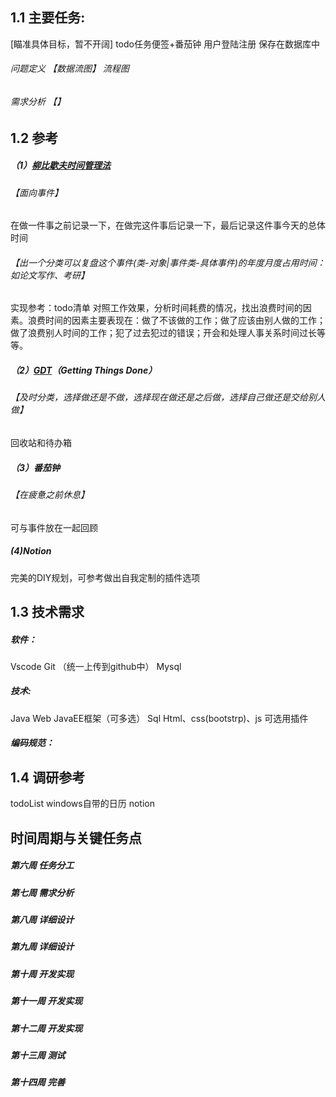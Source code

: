 ##  1.1 主要任务:
[瞄准具体目标，暂不开阔]
todo任务便签+番茄钟
用户登陆注册
保存在数据库中
###### 问题定义 【数据流图】 流程图
###### 需求分析 【】

## 1.2 参考
##### （1）[柳比歇夫时间管理法](https://baike.baidu.com/item/%E6%9F%B3%E6%AF%94%E6%AD%87%E5%A4%AB/3389273?fr=aladdin#2)
###### 【面向事件】
在做一件事之前记录一下，在做完这件事后记录一下，最后记录这件事今天的总体时间
###### 【出一个分类可以复盘这个事件(类-对象|事件类-具体事件)的年度月度占用时间：如论文写作、考研】
实现参考：todo清单
对照工作效果，分析时间耗费的情况，找出浪费时间的因素。浪费时间的因素主要表现在：做了不该做的工作；做了应该由别人做的工作；做了浪费别人时间的工作；犯了过去犯过的错误；开会和处理人事关系时间过长等等。
##### （2）[GDT](https://www.bilibili.com/video/BV1wE411176Q?spm_id_from=333.337.search-card.all.click)（Getting Things Done）
###### 【及时分类，选择做还是不做，选择现在做还是之后做，选择自己做还是交给别人做】
回收站和待办箱
##### （3）番茄钟
###### 【在疲惫之前休息】
可与事件放在一起回顾
##### (4)Notion
完美的DIY规划，可参考做出自我定制的插件选项
 
## 1.3 技术需求
##### 软件：
Vscode
Git （统一上传到github中）
	Mysql
##### 技术:
Java Web
JavaEE框架（可多选）
Sql
Html、css(bootstrp)、js
可选用插件
##### 编码规范：

## 1.4 调研参考
todoList
windows自带的日历
notion




## 时间周期与关键任务点
##### 第六周		任务分工
##### 第七周		需求分析
##### 第八周		详细设计
##### 第九周		详细设计
##### 第十周		开发实现
##### 第十一周	开发实现
##### 第十二周	开发实现
##### 第十三周	测试
##### 第十四周	完善

